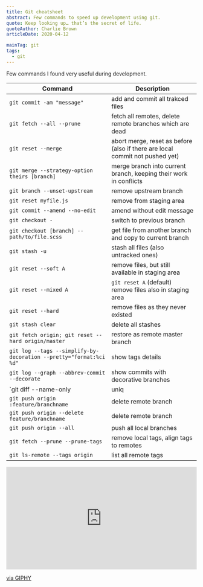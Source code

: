 ```yaml
---
title: Git cheatsheet
abstract: Few commands to speed up development using git.
quote: Keep looking up… that’s the secret of life.
quoteAuthor: Charlie Brown
articleDate: 2020-04-12

mainTag: git
tags:
  - git
---
```


Few commands I found very useful during development.

| Command                                                            | Description                                                                  |
|--------------------------------------------------------------------|------------------------------------------------------------------------------|
| `git commit -am "message"`                                         | add and commit all trakced files                                             |
| `git fetch --all --prune`                                          | fetch all remotes, delete remote branches which are dead                     |
| `git reset --merge`                                                | abort merge, reset as before (also if there are local commit not pushed yet) |
| `git merge --strategy-option theirs [branch]`                      | merge branch into current branch, keeping their work in conflicts |
| `git branch --unset-upstream`                                      | remove upstream branch                                                       |
| `git reset myfile.js`                                              | remove from staging area                                                     |
| `git commit --amend --no-edit`                                     | amend without edit message                                                   |
| `git checkout -`                                                   | switch to previous branch                                                    |
| `git checkout [branch] -- path/to/file.scss`                       | get file from another branch and copy to current branch                                                    |
| `git stash -u`                                                     | stash all files (also untracked ones)                                        |
| `git reset --soft A`                                               | remove files, but still available in staging area                            |
| `git reset --mixed A`                                              | `git reset A` (default) remove files also in staging area                    |
| `git reset --hard`                                                 | remove files as they never existed                                           |
| `git stash clear`                                                  | delete all stashes                                                           |
| `git fetch origin; git reset --hard origin/master`                 | restore as remote master branch                                              |
| `git log --tags --simplify-by-decoration --pretty="format:%ci %d"` | show tags details                                                            |
| `git log --graph --abbrev-commit --decorate`                       | show commits with decorative branches                                     |
| `git diff --name-only | uniq | xargs $EDITOR`                      | opens all modified files                                                     |
| `git push origin :feature/branchname`                              | delete remote branch                                                         |
| `git push origin --delete feature/branchname`                      | delete remote branch                                                         |
| `git push origin --all`                                            | push all local branches                                                      |
| `git fetch --prune --prune-tags`                                   | remove local tags, align tags to remotes                                     |
| `git ls-remote --tags origin`                                      | list all remote tags                                     |


<div class="s-giphy s-giphy--small-d">
  <div style="width:100%;height:0;padding-bottom:54%;position:relative;"><iframe src="https://giphy.com/embed/wTrXRamYhQzsY" width="100%" height="100%" style="position:absolute" frameBorder="0" class="giphy-embed" allowFullScreen></iframe></div><p><a href="https://giphy.com/gifs/funny-wTrXRamYhQzsY">via GIPHY</a></p>
</div>
